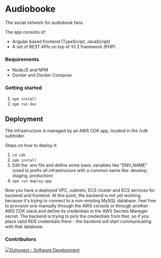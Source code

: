 Audiobooke
===

The social network for audiobook fans.

The app consists of:
- Angular based frontend (TypeScript, JavaScript)
- A set of REST APIs on top of Yii 2 framework (PHP).

### Requirements

- NodeJS and NPM
- Docker and Docker Compose

### Getting started

1. `npm install`
2. `npm run dev`

## Deployment

The infrastructure is managed by an AWS CDK app, located in the /cdk subfolder.

Steps on how to deploy it:
1. `cd cdk`
2. `npm install`
3. Edit the .env file and define some basic variables like "ENV_NAME" (used to prefix all infrastructure with a common name like: develop, staging, production)
4. `npm run deploy:app`

Now you have a deployed VPC, subnets, ECS cluster and ECS services for backend and frontend. At this point, the backend is not yet working, because it's trying to connect to a non-existing MySQL database. Feel free to provision one manually through the AWS console or through another AWS CDK stack and define its credentials in the AWS Secrets Manager secret. The backend is trying to pick the credentials from ther, so if you place valid RDS credentials there - the backend will start communicating with that database.

### Contributors

[<img alt="Dzhuneyt - Software Development" src="https://github.com/Dzhuneyt.png?size=40">](https://dzhuneyt.com)
